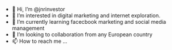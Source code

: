 - 👋 Hi, I’m @jnrinvestor
- 👀 I’m interested in digital marketing and internet exploration.
- 🌱 I’m currently learning facecbook marketing and social media management
- 💞️ I’m looking to collaboration from any European country
- 📫 How to reach me ...

<!---
jnrinvestor/jnrinvestor is a ✨ special ✨ repository because its `README.md` (this file) appears on your GitHub profile.
You can click the Preview link to take a look at your changes.
--->
